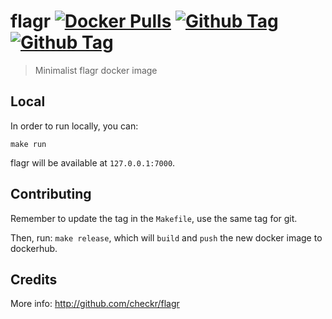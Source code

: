 # flagr [![Docker Pulls](https://img.shields.io/docker/pulls/heycar/flagr.svg)](https://hub.docker.com/r/heycar/flagr/) [![Github Tag](https://img.shields.io/github/tag/hey-car/flagr.svg)](https://github.com/hey-car/flagr) [![Github Tag](https://img.shields.io/github/license/hey-car/flagr.svg)](https://github.com/hey-car/flagr)
> Minimalist flagr docker image

## Local

In order to run locally, you can:

```
make run
```

flagr will be available at `127.0.0.1:7000`.

## Contributing

Remember to update the tag in the `Makefile`, use the same tag for git.

Then, run: `make release`, which will `build` and `push` the new docker image to dockerhub.

## Credits

More info: http://github.com/checkr/flagr

